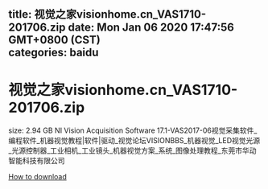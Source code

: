 
title: 视觉之家visionhome.cn_VAS1710-201706.zip
date: Mon Jan 06 2020 17:47:56 GMT+0800 (CST)    
categories: baidu
---

# 视觉之家visionhome.cn_VAS1710-201706.zip
size: 2.94 GB
 NI Vision Acquisition Software 17.1-VAS2017-06视觉采集软件_编程软件_机器视觉教程|软件|驱动_视觉论坛VISIONBBS_机器视觉_LED视觉光源_光源控制器_工业相机_工业镜头_机器视觉方案_系统_图像处理教程_东莞市华动智能科技有限公司
 

[How to download](https://bpcam.bemobtrk.com/go/2ceec3aa-1ca2-46d6-b9ff-aaa5c184517c?jno=1263)